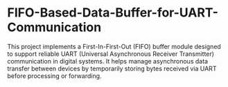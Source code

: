# FIFO-Based-Data-Buffer-for-UART-Communication
This project implements a First-In-First-Out (FIFO) buffer module designed to support reliable UART (Universal Asynchronous Receiver Transmitter) communication in digital systems. It helps manage asynchronous data transfer between devices by temporarily storing bytes received via UART before processing or forwarding.
